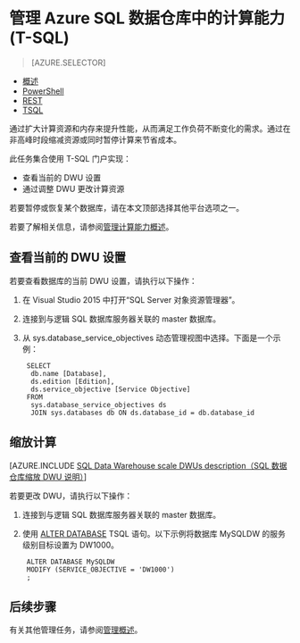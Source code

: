 <properties
   pageTitle="管理 Azure SQL 数据仓库中的计算能力 (REST) | Azure"
   description="可通过调整 DWU 来提高性能的 Transact-SQL (T-SQL) 任务。通过在非高峰期缩减性能来节省成本。"
   services="sql-data-warehouse"
   documentationCenter="NA"
   authors="barbkess"
   manager="barbkess"
   editor=""/>

<tags
   ms.service="sql-data-warehouse"
   ms.devlang="NA"
   ms.topic="article"
   ms.tgt_pltfrm="NA"
   ms.workload="data-services"
   ms.date="08/08/2016"
   wacn.date="09/26/2016"
   ms.author="barbkess;sonyama"/>

# 管理 Azure SQL 数据仓库中的计算能力 (T-SQL)

> [AZURE.SELECTOR]
- [概述](/documentation/articles/sql-data-warehouse-manage-compute-overview/)
- [PowerShell](/documentation/articles/sql-data-warehouse-manage-compute-powershell/)
- [REST](/documentation/articles/sql-data-warehouse-manage-compute-rest-api/)
- [TSQL](/documentation/articles/sql-data-warehouse-manage-compute-tsql/)


通过扩大计算资源和内存来提升性能，从而满足工作负荷不断变化的需求。通过在非高峰时段缩减资源或同时暂停计算来节省成本。

此任务集合使用 T-SQL 门户实现：

- 查看当前的 DWU 设置
- 通过调整 DWU 更改计算资源

若要暂停或恢复某个数据库，请在本文顶部选择其他平台选项之一。

若要了解相关信息，请参阅[管理计算能力概述][]。

<a name="current-dwu-bk"></a>

## 查看当前的 DWU 设置

若要查看数据库的当前 DWU 设置，请执行以下操作：

1. 在 Visual Studio 2015 中打开“SQL Server 对象资源管理器”。
2. 连接到与逻辑 SQL 数据库服务器关联的 master 数据库。
2. 从 sys.database\_service\_objectives 动态管理视图中选择。下面是一个示例：

    	SELECT
    	 db.name [Database],
    	 ds.edition [Edition],
    	 ds.service_objective [Service Objective]
    	FROM
    	 sys.database_service_objectives ds
    	 JOIN sys.databases db ON ds.database_id = db.database_id


<a name="scale-dwu-bk"></a>
<a name="scale-compute-bk"></a>

## 缩放计算

[AZURE.INCLUDE [SQL Data Warehouse scale DWUs description（SQL 数据仓库缩放 DWU 说明）](../../includes/sql-data-warehouse-scale-dwus-description)]

若要更改 DWU，请执行以下操作：


1. 连接到与逻辑 SQL 数据库服务器关联的 master 数据库。
2. 使用 [ALTER DATABASE][] TSQL 语句。以下示例将数据库 MySQLDW 的服务级别目标设置为 DW1000。


    	ALTER DATABASE MySQLDW
    	MODIFY (SERVICE_OBJECTIVE = 'DW1000')
    	;


<a name="next-steps-bk"></a>

## 后续步骤

有关其他管理任务，请参阅[管理概述][]。

<!--Image references-->

<!--Article references-->
[Service capacity limits]: /documentation/articles/sql-data-warehouse-service-capacity-limits/
[管理概述]: /documentation/articles/sql-data-warehouse-overview-manage/
[管理计算能力概述]: /documentation/articles/sql-data-warehouse-manage-compute-overview/

<!--MSDN references-->

[ALTER DATABASE]: https://msdn.microsoft.com/zh-cn/library/mt204042.aspx


<!--Other Web references-->

[Azure portal]: http://portal.azure.cn/

<!---HONumber=Mooncake_0808_2016-->
